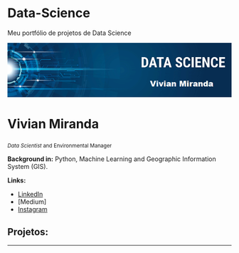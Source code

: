 # Data-Science 
Meu portfólio de projetos de Data Science


<p align="center">
  <img src="https://github.com/vivianmiranda-py/Data-Science/blob/master/banner_pronto.png?raw=true" >
</p>

# Vivian Miranda
<sub>*Data Scientist* and Environmental Manager</sub>


**Background in:** Python, Machine Learning and Geographic Information System (GIS).

**Links:**

* [LinkedIn](https://www.linkedin.com/in/vivian-miranda-9821571a6/)
* [Medium]
* [Instagram](https://www.instagram.com/viv.ian_miranda/?hl=pt-br)


## Projetos:

---

